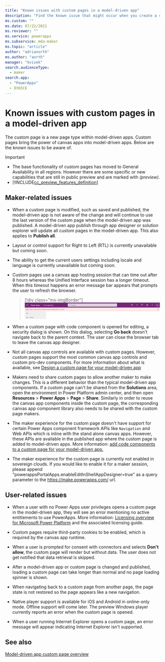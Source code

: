 ```yaml
---
title: "Known issues with custom pages in a model-driven app"
description: "Find the known issue that might occur when you create a custom page" 
ms.custom: ""
ms.date: 07/22/2021
ms.reviewer: ""
ms.service: powerapps
ms.subservice: mda-maker
ms.topic: "article"
author: "adrianorth"
ms.author: "aorth"
manager: "kvivek"
search.audienceType: 
  - maker
search.app: 
  - "PowerApps"
  - D365CE
---
```

# Known issues with custom pages in a model-driven app

The custom page is a new page type within model-driven apps. Custom pages bring the power of canvas apps into model-driven apps. Below are the known issues to be aware of.

> [!IMPORTANT]
> - The base functionality of custom pages has moved to General Availability in all regions.  However there are some specific or new capabilities that are still in public preview and are marked with _(preview)_.
> - [!INCLUDE[cc_preview_features_definition](../../includes/cc-preview-features-definition.md)] 

## Maker-related issues

* When a custom page is modified, such as saved and published, the model-driven app is not aware of the change and will continue to use the last version of the custom page when the model-driven app was published. A model-driven app publish through app designer or solution explorer will update all custom pages in the model-driven app. This also applies to **Publish all**.

* Layout or control support for Right to Left (RTL) is currently unavailable but coming soon.

* The ability to get the current users settings including locale and language is currently unavailable but coming soon.

* Custom pages use a canvas app hosting session that can time out after 8 hours whereas the Unified Interface session has a longer timeout. When this timeout happens an error message bar appears that prompts the user to refresh the browser.

  > [!div class="mx-imgBorder"]
  > ![Custom page session timeout app message bar error](media/model-app-page-overview/page-session-timeout-app-message-error.png "Custom page session timeout app message bar error")

* When a custom page with code component is opened for editing, a security dialog is shown. On this dialog, selecting **Go back** doesn't navigate back to the parent context. The user can close the browser tab to leave the canvas app designer.

* Not all canvas app controls are available with custom pages. However, custom pages support the most common canvas app controls and custom pro-dev components. For more information about what is available, see [Design a custom page for your model-driven app](design-page-for-model-app.md)

* Makers need to share custom pages to allow another maker to make changes. This is a different behavior than the typical model-driven app components. If a custom page can't be shared from the **Solutions** area, open the environment in Power Platform admin center, and then open **Resources** > **Power Apps** > **Page** > **Share**. Similarly in order to reuse the canvas app components inside the custom page, the corresponding canvas app component library also needs to be shared with the custom page makers.

* The maker experience for the custom page doesn't have support for certain Power Apps component framework APIs like `Navigation` and Web APIs which is inline with the stand alone canvas apps. However, these APIs are available in the published app where the custom page is added to model-driven apps. More information: [add code components to a custom page for your model-driven app.](/powerapps/maker/model-driven-apps/page-code-components)

* The maker experience for the custom page is currently not enabled in sovereign clouds. If you would like to enable it for a maker session, please append "powerappsPortalApps.enableEditInShellAppDesigner=true" as a query parameter to the https://make.powerapps.com/ url.

## User-related issues

* When a user with no Power Apps user privileges opens a custom page in the model-driven app, they will see an error mentioning no active entitlements to use PowerApps.  More information: [Licensing overview for Microsoft Power Platform](/power-platform/admin/pricing-billing-skus) and the associated licensing guide.

* Custom pages require third-party cookies to be enabled, which is required by the canvas app runtime.

* When a user is prompted for consent with connectors and selects **Don't allow**, the custom page will render but without data.  The user does not get notified that data retrieval is skipped.

* After a model-driven app or custom page is changed and published, loading a custom page can take longer than normal and no page loading spinner is shown.

* When navigating back to a custom page from another page, the page state is not restored so the page appears like a new navigation.

* Native player support is available for iOS and Android in online-only mode. Offline support will come later. The preview Windows player currently reports an error when the custom page is opened.

* When a user running Internet Explorer opens a custom page, an error message will appear indicating Internet Explorer isn't supported.

## See also

[Model-driven app custom page overview](model-app-page-overview.md)
